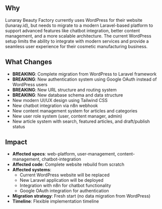 ## Why

Lunaray Beauty Factory currently uses WordPress for their website (lunaray.id), but needs to migrate to a modern Laravel-based platform to support advanced features like chatbot integration, better content management, and a more scalable architecture. The current WordPress setup limits the ability to integrate with modern services and provide a seamless user experience for their cosmetic manufacturing business.

## What Changes

- **BREAKING**: Complete migration from WordPress to Laravel framework
- **BREAKING**: New authentication system using Google OAuth instead of WordPress users
- **BREAKING**: New URL structure and routing system
- **BREAKING**: New database schema and data structure
- New modern UI/UX design using Tailwind CSS
- New chatbot integration via n8n webhook
- New content management system for articles and categories
- New user role system (user, content manager, admin)
- New article system with search, featured articles, and draft/publish status

## Impact

- **Affected specs**: web-platform, user-management, content-management, chatbot-integration
- **Affected code**: Complete website rebuild from scratch
- **Affected systems**: 
  - Current WordPress website will be replaced
  - New Laravel application will be deployed
  - Integration with n8n for chatbot functionality
  - Google OAuth integration for authentication
- **Migration strategy**: Fresh start (no data migration from WordPress)
- **Timeline**: Flexible implementation timeline
